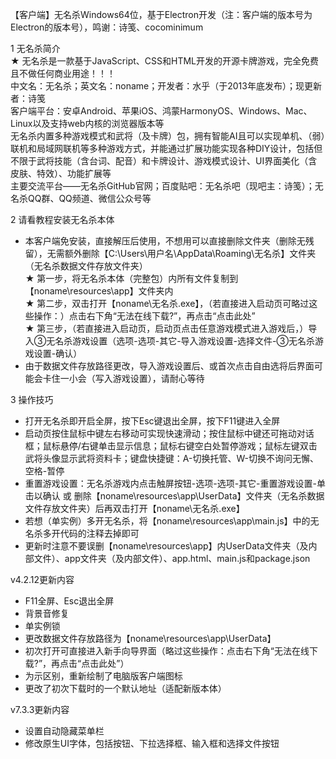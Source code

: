 【客户端】无名杀Windows64位，基于Electron开发（注：客户端的版本号为Electron的版本号），鸣谢：诗笺、cocominimum

1 无名杀简介  
★ 无名杀是一款基于JavaScript、CSS和HTML开发的开源卡牌游戏，完全免费且不做任何商业用途！！！  
中文名：无名杀；英文名：noname；开发者：水乎（于2013年底发布）；现更新者：诗笺  
客户端平台：安卓Android、苹果iOS、鸿蒙HarmonyOS、Windows、Mac、Linux以及支持web内核的浏览器版本等  
无名杀内置多种游戏模式和武将（及卡牌）包，拥有智能AI且可以实现单机、（弱）联机和局域网联机等多种游戏方式，并能通过扩展功能实现各种DIY设计，包括但不限于武将技能（含台词、配音）和卡牌设计、游戏模式设计、UI界面美化（含皮肤、特效）、功能扩展等  
主要交流平台——无名杀GitHub官网；百度贴吧：无名杀吧（现吧主：诗笺）；无名杀QQ群、QQ频道、微信公众号等

2 请看教程安装无名杀本体
- 本客户端免安装，直接解压后使用，不想用可以直接删除文件夹（删除无残留），无需额外删除【C:\Users\用户名\AppData\Roaming\无名杀】文件夹（无名杀数据文件存放文件夹）  
★ 第一步，将无名杀本体（完整包）内所有文件复制到【noname\resources\app】文件夹内  
★ 第二步，双击打开【noname\无名杀.exe】，（若直接进入启动页可略过这些操作：）点击右下角“无法在线下载?”，再点击“点击此处”  
★ 第三步，（若直接进入启动页，启动页点击任意游戏模式进入游戏后，）导入③无名杀游戏设置（选项-选项-其它-导入游戏设置-选择文件-③无名杀游戏设置-确认）
- 由于数据文件存放路径更改，导入游戏设置后、或首次点击自由选将后界面可能会卡住一小会（写入游戏设置），请耐心等待

3 操作技巧
- 打开无名杀即开启全屏，按下Esc键退出全屏，按下F11键进入全屏
- 启动页按住鼠标中键左右移动可实现快速滑动；按住鼠标中键还可拖动对话框；鼠标悬停/右键单击显示信息；鼠标右键空白处暂停游戏；鼠标左键双击武将头像显示武将资料卡；键盘快捷键：A-切换托管、W-切换不询问无懈、空格-暂停
- 重置游戏设置：无名杀游戏内点击触屏按钮-选项-选项-其它-重置游戏设置-单击以确认 或 删除【noname\resources\app\UserData】文件夹（无名杀数据文件存放文件夹）后再双击打开【noname\无名杀.exe】
- 若想（单实例）多开无名杀，将【noname\resources\app\main.js】中的无名杀多开代码的注释去掉即可
- 更新时注意不要误删【noname\resources\app】内UserData文件夹（及内部文件）、app文件夹（及内部文件）、app.html、main.js和package.json

v4.2.12更新内容
- F11全屏、Esc退出全屏
- 背景音修复
- 单实例锁
- 更改数据文件存放路径为【noname\resources\app\UserData】
- 初次打开可直接进入新手向导界面（略过这些操作：点击右下角“无法在线下载?”，再点击“点击此处”）
- 为示区别，重新绘制了电脑版客户端图标
- 更改了初次下载时的一个默认地址（适配新版本体）

v7.3.3更新内容
- 设置自动隐藏菜单栏
- 修改原生UI字体，包括按钮、下拉选择框、输入框和选择文件按钮
